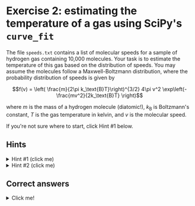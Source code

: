 # Exercise 2: estimating the temperature of a gas using SciPy's `curve_fit`
The file `speeds.txt` contains a list of molecular speeds for a sample of hydrogen gas containing 10,000 molecules. Your task is to estimate the temperature of this gas based on the distribution of speeds. You may assume the molecules follow a Maxwell-Boltzmann distribution, where the probability distribution of speeds is given by

```math
f(v) = \left( \frac{m}{2\pi k_\text{B}T}\right)^{3/2} 4\pi v^2 \exp\left(-\frac{mv^2}{2k_\text{B}T} \right)
```

where $m$ is the mass of a hydrogen molecule (diatomic!), $k_\text{B}$ is Boltzmann's constant, $T$ is the gas temperature in kelvin, and $v$ is the molecular speed.

If you're not sure where to start, click Hint \#1 below.

## Hints
<details>
  <summary>Hint #1 (click me)</summary>
  
  This task involves curve fitting. I recommend SciPy's `curve_fit` function (see [scipy.optimize.curve_fit](https://docs.scipy.org/doc/scipy/reference/generated/scipy.optimize.curve_fit.html), but alternatives are available. The code below illustrates a common `curve_fit` pattern. 

  ```python
  import numpy as np
  from scipy.optimize import curve_fit
  import matplotlib.pyplot as plt

  def func(x, a, c):
      """Parabola with equation y = a * x^2 + c."""
      return a * x**2 + c

  # Generate 10 x-coordinates over interval [-10, 10)
  xdata = np.random.uniform(-10, 10, 10)

  # Generate ydata that follows y = 0.5 * x^2 + 5 but with some noise
  ydata = 0.5 * xdata**2 + 5 + np.random.normal(0, 0.5, size=xdata.size)

  # Fit parabola defined in `func` to data. Here we're setting our guess
  # for the parameters `a` and `c` to be 1 and 3 respectively
  # (even though we know they're 0.5 and 5 respectively).
  popt, pcov = curve_fit(f=func, xdata=xdata, ydata=ydata, p0=[1, 3])
  afit, cfit = popt
  aerr, cerr = np.sqrt(np.diag(pcov))

  # Print fit parameters
  print(f"a = {afit:.2f} +/- {aerr:.2f}")
  print(f"c = {cfit:.2f} +/- {cerr:.2f}")

  # Plot smooth fit using more points and parameters from curve_fit
  x = np.linspace(-10, 10, 100)
  yfit = func(x, afit, cfit)
  plt.scatter(xdata, ydata, label="data")
  plt.plot(x, yfit, label="fit", linestyle="dashed")
  plt.legend()
  plt.show()
  ```

  Use the example above as a template to work through the exercise:
  - The molecular speeds in `speeds.txt` will play the role of `xdata`
  - You can define a function `maxwell-boltzmann` that takes two arguments, the molecular speed `v` and the gas temperature `T`, to replace `func`. Here `T` will be our fit parameter determined by `curve_fit`.
  - For `ydata`, put the molecular speeds into bins using [NumPy's `histogram`](https://numpy.org/doc/stable/reference/generated/numpy.histogram.html) function. If you're not sure how to do this, click on Hint \#2.
  
</details>

<details>
  <summary>Hint #2 (click me)</summary>
  
  You can use NumPy's `histogram` function (see [numpy.histogram](https://numpy.org/doc/stable/reference/generated/numpy.histogram.html)) to produce a histogram.
  ```python
  hist, bin_edges = np.histogram(speeds, bins=50, density=True)
  bin_centres = (bin_edges[:-1] + bin_edges[1:]) / 2
  ```

  You can now use replace `xdata` with `bin_centres` and `ydata` with `hist` in the template code above.

  If you want to later plot the histogram, use the following snippet. Alternatively, you can use Matplotlib's `hist` function (see [`matplotlib.pyplot.hist`](https://matplotlib.org/stable/api/_as_gen/matplotlib.pyplot.hist.html)).
  ```python
  import matplotlib.pyplot as plt
  
  plt.bar(bin_centres, hist, width=bin_edges[1] - bin_edges[0], label="histogram")
  plt.xlabel("Speed (m/s)")
  plt.ylabel("Probability density")
  plt.legend()
  plt.grid(True)
  plt.show()
  ```
  
</details>

## Correct answers
<details>
  <summary>Click me!</summary>
  
  ```txt
  temperature = (297.47 +/- 2.78) kelvin
  ```
  ![Histogram with 50 bins showing the spread of molecular speeds in `speeds.txt`. A Maxwell-Boltzmann distribution with the calculated $T=299\:\text{K}$ is overplotted.](distribution.png)
  
</details>
